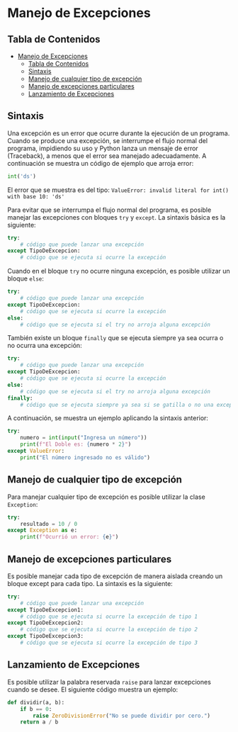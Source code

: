 # Manejo de Excepciones

## Tabla de Contenidos

- [Manejo de Excepciones](#manejo-de-excepciones)
  - [Tabla de Contenidos](#tabla-de-contenidos)
  - [Sintaxis](#sintaxis)
  - [Manejo de cualquier tipo de excepción](#manejo-de-cualquier-tipo-de-excepción)
  - [Manejo de excepciones particulares](#manejo-de-excepciones-particulares)
  - [Lanzamiento de Excepciones](#lanzamiento-de-excepciones)

## Sintaxis

Una excepción es un error que ocurre durante la ejecución de un programa. Cuando se produce una excepción, se interrumpe el flujo normal del programa, impidiendo su uso y Python lanza un mensaje de error (Traceback), a menos que el error sea manejado adecuadamente. A continuación se muestra un código de ejemplo que arroja error:

```py
int('ds')
```

El error que se muestra es del tipo: `ValueError: invalid literal for int() with base 10: 'ds'`

Para evitar que se interrumpa el flujo normal del programa, es posible manejar las excepciones con bloques `try` y `except`. La sintaxis básica es la siguiente:

```py
try:
    # código que puede lanzar una excepción
except TipoDeExcepcion:
    # código que se ejecuta si ocurre la excepción
```

Cuando en el bloque `try` no ocurre ninguna excepción, es posible utilizar un bloque `else`:

```py
try:
    # código que puede lanzar una excepción
except TipoDeExcepcion:
    # código que se ejecuta si ocurre la excepción
else:
    # código que se ejecuta si el try no arroja alguna excepción
```

También existe un bloque `finally` que se ejecuta siempre ya sea ocurra o no ocurra una excepción:

```py
try:
    # código que puede lanzar una excepción
except TipoDeExcepcion:
    # código que se ejecuta si ocurre la excepción
else:
    # código que se ejecuta si el try no arroja alguna excepción
finally:
    # código que se ejecuta siempre ya sea si se gatilla o no una excepción
```

A continuación, se muestra un ejemplo aplicando la sintaxis anterior:

```py
try:
    numero = int(input("Ingresa un número"))
    print(f"El Doble es: {numero * 2}")
except ValueError:
    print("El número ingresado no es válido")
```

## Manejo de cualquier tipo de excepción

Para manejar cualquier tipo de excepción es posible utilizar la clase `Exception`:

```py
try:
    resultado = 10 / 0
except Exception as e:
    print(f"Ocurrió un error: {e}")
```

## Manejo de excepciones particulares

Es posible manejar cada tipo de excepción de manera aislada creando un bloque except para cada tipo. La sintaxis es la siguiente:

```py
try:
    # código que puede lanzar una excepción
except TipoDeExcepcion1:
    # código que se ejecuta si ocurre la excepción de tipo 1
except TipoDeExcepcion2:
    # código que se ejecuta si ocurre la excepción de tipo 2
except TipoDeExcepcion3:
    # código que se ejecuta si ocurre la excepción de tipo 3
```

## Lanzamiento de Excepciones

Es posible utilizar la palabra reservada `raise` para lanzar excepciones cuando se desee. El siguiente código muestra un ejemplo:

```py
def dividir(a, b):
    if b == 0:
        raise ZeroDivisionError("No se puede dividir por cero.")
    return a / b
```
